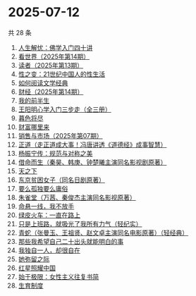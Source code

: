# 2025-07-12

共 28 条

<!-- BEGIN WEREAD -->
<!-- 最后更新时间 2025-07-12 14:13:28 +0800 -->
1. [人生解忧：佛学入门四十讲](https://weread.qq.com/web/bookDetail/a2332ee0813aba1a7g0123df)
1. [看世界（2025年第14期）](https://weread.qq.com/web/bookDetail/bcc32a30813aba1dbg013729)
1. [读者（2025年第13期）](https://weread.qq.com/web/bookDetail/019329e0813aba1bbg014b0e)
1. [性之变：21世纪中国人的性生活](https://weread.qq.com/web/bookDetail/7a332ad05e0b997a32d83e1)
1. [如何阅读文学经典](https://weread.qq.com/web/bookDetail/abc32fb0813ab806dg0119aa)
1. [财经（2025年第14期）](https://weread.qq.com/web/bookDetail/0a832830813aba1ccg011858)
1. [我的前半生](https://weread.qq.com/web/bookDetail/6b732340813aba15cg0140db)
1. [王阳明心学入门三步走（全三册）](https://weread.qq.com/web/bookDetail/bef32c20813aba1dbg018aa3)
1. [暮色将尽](https://weread.qq.com/web/bookDetail/43332d10813ab789bg0191c4)
1. [财富哪里来](https://weread.qq.com/web/bookDetail/db132e70813ab7ec0g01236f)
1. [销售与市场（2025年第07期）](https://weread.qq.com/web/bookDetail/d9532910813aba213g019f91)
1. [正道（走正道成大事！冯唐讲透《道德经》成事智慧）](https://weread.qq.com/web/bookDetail/24332af0813aba184g018628)
1. [杨振宁传：规范与对称之美](https://weread.qq.com/web/bookDetail/4de32520813ab7c7dg0102c1)
1. [借命而生（秦昊、韩庚、钟楚曦主演同名影视剧原著）](https://weread.qq.com/web/bookDetail/72032f2071645d9d720f710)
1. [天之下](https://weread.qq.com/web/bookDetail/4de326a0721770aa4de95f4)
1. [东京贫困女子（同名日剧原著）](https://weread.qq.com/web/bookDetail/26232650726a0c0e262f770)
1. [要么孤独要么庸俗](https://weread.qq.com/web/bookDetail/83b327d0813aba1a2g0147f6)
1. [朱雀堂（万茜、秦俊杰主演同名影视原著）](https://weread.qq.com/web/bookDetail/fc632890813aba149g0104ed)
1. [命悬一线，我不放手](https://weread.qq.com/web/bookDetail/0fa32270813ab89dbg011d04)
1. [绿皮火车：一直在路上](https://weread.qq.com/web/bookDetail/12a32de0813aba15cg018ce8)
1. [只是上班路，就吸光了我所有力气（轻纪实）](https://weread.qq.com/web/bookDetail/bdb32130813aba132g01851e)
1. [青蛇（张曼玉、王祖贤、赵文卓主演同名电影原著）（轻经典）](https://weread.qq.com/web/bookDetail/3ad32c40813aba11ag0137a2)
1. [那些我希望自己二十出头就能明白的事](https://weread.qq.com/web/bookDetail/eba32660813aba0edg0190fb)
1. [我独自一人，却很自在](https://weread.qq.com/web/bookDetail/f6832190813aba182g011052)
1. [她弥留之际](https://weread.qq.com/web/bookDetail/df032fd0813ab9cf2g016664)
1. [红星照耀中国](https://weread.qq.com/web/bookDetail/8ba32ef07183b76a8ba27cd)
1. [始于极限：女性主义往复书简](https://weread.qq.com/web/bookDetail/aab32550813ab7368g013d4a)
1. [生育制度](https://weread.qq.com/web/bookDetail/f9132af07165a293f91a6ec)
<!-- END WEREAD -->
